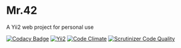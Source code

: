 # Mr.42
A Yii2 web project for personal use

[![Codacy Badge](https://api.codacy.com/project/badge/Grade/41f90b3bc6454ff3a6ffc7f6e2a8a1e1)](https://app.codacy.com/app/Thoulah/mr.42?utm_source=github.com&utm_medium=referral&utm_content=Thoulah/mr.42&utm_campaign=Badge_Grade_Settings)
[![Yii2](https://img.shields.io/badge/Powered_by-Yii_Framework-brightgreen.svg)](https://www.yiiframework.com/)
[![Code Climate](https://codeclimate.com/github/Thoulah/mr.42/badges/gpa.svg)](https://codeclimate.com/github/Thoulah/mr.42)
[![Scrutinizer Code Quality](https://scrutinizer-ci.com/g/Thoulah/mr.42/badges/quality-score.png?b=master)](https://scrutinizer-ci.com/g/Thoulah/mr.42/?branch=master)

